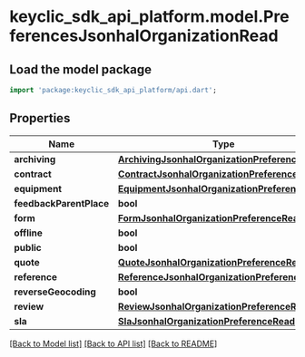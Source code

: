 # keyclic_sdk_api_platform.model.PreferencesJsonhalOrganizationRead

## Load the model package
```dart
import 'package:keyclic_sdk_api_platform/api.dart';
```

## Properties
Name | Type | Description | Notes
------------ | ------------- | ------------- | -------------
**archiving** | [**ArchivingJsonhalOrganizationPreferenceRead**](ArchivingJsonhalOrganizationPreferenceRead.md) |  | [optional] 
**contract** | [**ContractJsonhalOrganizationPreferenceRead**](ContractJsonhalOrganizationPreferenceRead.md) |  | [optional] 
**equipment** | [**EquipmentJsonhalOrganizationPreferenceRead**](EquipmentJsonhalOrganizationPreferenceRead.md) |  | [optional] 
**feedbackParentPlace** | **bool** |  | [optional] 
**form** | [**FormJsonhalOrganizationPreferenceRead**](FormJsonhalOrganizationPreferenceRead.md) |  | [optional] 
**offline** | **bool** |  | [optional] 
**public** | **bool** |  | [optional] 
**quote** | [**QuoteJsonhalOrganizationPreferenceRead**](QuoteJsonhalOrganizationPreferenceRead.md) |  | [optional] 
**reference** | [**ReferenceJsonhalOrganizationPreferenceRead**](ReferenceJsonhalOrganizationPreferenceRead.md) |  | [optional] 
**reverseGeocoding** | **bool** |  | [optional] 
**review** | [**ReviewJsonhalOrganizationPreferenceRead**](ReviewJsonhalOrganizationPreferenceRead.md) |  | [optional] 
**sla** | [**SlaJsonhalOrganizationPreferenceRead**](SlaJsonhalOrganizationPreferenceRead.md) |  | [optional] 

[[Back to Model list]](../README.md#documentation-for-models) [[Back to API list]](../README.md#documentation-for-api-endpoints) [[Back to README]](../README.md)


